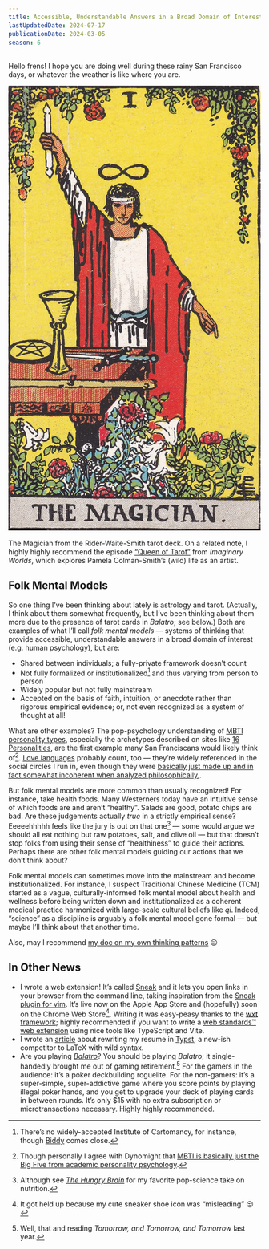 ```yaml
---
title: Accessible, Understandable Answers in a Broad Domain of Interest (rwblog S6E20)
lastUpdatedDate: 2024-07-17
publicationDate: 2024-03-05
season: 6
---
```


Hello frens! I hope you are doing well during these rainy San Francisco days, or whatever the weather is like where you are.

![The Magician from the Rider-Waite-Smith tarot deck](../../assets/newsletters/tarot_magician.jpg)

The Magician from the Rider-Waite-Smith tarot deck. On a related note, I highly highly recommend the episode [“Queen of Tarot”](https://www.imaginaryworldspodcast.org/episodes/queen-of-tarot) from *Imaginary Worlds*, which explores Pamela Colman-Smith’s (wild) life as an artist.

## Folk Mental Models

So one thing I’ve been thinking about lately is astrology and tarot. (Actually, I think about them somewhat frequently, but I’ve been thinking about them more due to the presence of tarot cards in *Balatro*; see below.) Both are examples of what I’ll call *folk mental models* — systems of thinking that provide accessible, understandable answers in a broad domain of interest (e.g. human psychology), but are:

- Shared between individuals; a fully-private framework doesn’t count
- Not fully formalized or institutionalized[^1] and thus varying from person to person
- Widely popular but not fully mainstream
- Accepted on the basis of faith, intuition, or anecdote rather than rigorous empirical evidence; or, not even recognized as a system of thought at all!

What are other examples? The pop-psychology understanding of [MBTI personality types](https://en.wikipedia.org/wiki/Myers–Briggs_Type_Indicator), especially the archetypes described on sites like [16 Personalities](https://www.16personalities.com), are the first example many San Franciscans would likely think of[^2]. [Love languages](https://en.wikipedia.org/wiki/The_Five_Love_Languages) probably count, too — they’re widely referenced in the social circles I run in, even though they were [basically just made up and in fact somewhat incoherent when analyzed philosophically.](https://www.youtube.com/watch?v=kD6KJ_ThZio).

But folk mental models are more common than usually recognized! For instance, take health foods. Many Westerners today have an intuitive sense of which foods are and aren’t “healthy”. Salads are good, potato chips are bad. Are these judgements actually *true* in a strictly empirical sense? Eeeeehhhhh feels like the jury is out on that one[^3] — some would argue we should all eat nothing but raw potatoes, salt, and olive oil — but that doesn’t stop folks from using their sense of “healthiness” to guide their actions. Perhaps there are other folk mental models guiding our actions that we don’t think about?

Folk mental models can sometimes move into the mainstream and become institutionalized. For instance, I suspect Traditional Chinese Medicine (TCM) started as a vague, culturally-informed folk mental model about health and wellness before being written down and institutionalized as a coherent medical practice harmonized with large-scale cultural beliefs like *qi*. Indeed, “science” as a discipline is arguably a folk mental model gone formal — but maybe I’ll think about that another time.

Also, may I recommend [my doc on my own thinking patterns](https://rwblickhan.org/misc/pattern-language/) 😉

## In Other News

- I wrote a web extension! It’s called [Sneak](https://github.com/rwblickhan/sneak) and it lets you open links in your browser from the command line, taking inspiration from the [Sneak plugin for vim](https://github.com/justinmk/vim-sneak). It’s live now on the Apple App Store and (hopefully) soon on the Chrome Web Store[^4]. Writing it was easy-peasy thanks to the [wxt framework](https://wxt.dev); highly recommended if you want to write a [web standards™️ web extension](https://developer.mozilla.org/en-US/docs/Mozilla/Add-ons/WebExtensions) using nice tools like TypeScript and Vite.
- I wrote an [article](https://rwblickhan.org/technical/typst-resume/) about rewriting my resume in [Typst](https://typst.app), a new-ish competitor to LaTeX with wild syntax.
- Are you playing [*Balatro*](https://www.playbalatro.com)? You should be playing *Balatro*; it single-handedly brought me out of gaming retirement.[^5] For the gamers in the audience: it’s a poker deckbuilding roguelite. For the non-gamers: it’s a super-simple, super-addictive game where you score points by playing illegal poker hands, and you get to upgrade your deck of playing cards in between rounds. It’s only $15 with no extra subscription or microtransactions necessary. Highly highly recommended.

[^1]: There’s no widely-accepted Institute of Cartomancy, for instance, though [Biddy](https://biddytarot.com) comes close.
[^2]: Though personally I agree with Dynomight that [MBTI is basically just the Big Five from academic personality psychology](https://dynomight.net/in-defense-of-myers-briggs.html).
[^3]: Although see [*The Hungry Brain*](https://www.goodreads.com/book/show/29243729-the-hungry-brain?ac=1&from_search=true&qid=SKTz6NAIac&rank=1) for my favorite pop-science take on nutrition.
[^4]: It got held up because my cute sneaker shoe icon was “misleading” 😒
[^5]: Well, that and reading *Tomorrow, and Tomorrow, and Tomorrow* last year.